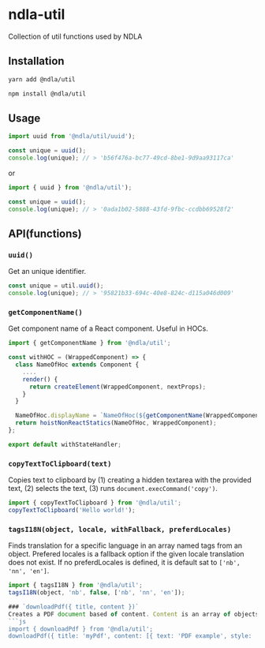 # ndla-util

Collection of util functions used by NDLA

## Installation

```sh
yarn add @ndla/util
```

```sh
npm install @ndla/util
```

## Usage

```js
import uuid from '@ndla/util/uuid');

const unique = uuid();
console.log(unique); // > 'b56f476a-bc77-49cd-8be1-9d9aa93117ca'
```

or

```js
import { uuid } from '@ndla/util');

const unique = uuid();
console.log(unique); // > '0ada1b02-5888-43fd-9fbc-ccdbb69528f2'
```

## API(functions)

### `uuid()`

Get an unique identifier.

```js
const unique = util.uuid();
console.log(unique); // > '95821b33-694c-40e8-824c-d115a046d009'
```

### `getComponentName()`

Get component name of a React component. Useful in HOCs.

```js
import { getComponentName } from '@ndla/util';

const withHOC = (WrappedComponent) => {
  class NameOfHoc extends Component {
    ....
    render() {
      return createElement(WrappedComponent, nextProps);
    }
  }

  NameOfHoc.displayName = `NameOfHoc(${getComponentName(WrappedComponent)})`;
  return hoistNonReactStatics(NameOfHoc, WrappedComponent);
};

export default withStateHandler;
```

### `copyTextToClipboard(text)`

Copies text to clipboard by (1) creating a hidden textarea with the provided text, (2) selects the text, (3) runs `document.execCommand('copy')`.

```js
import { copyTextToClipboard } from '@ndla/util';
copyTextToClipboard('Hello world!');
```

### `tagsI18N(object, locale, withFallback, preferdLocales)`

Finds translation for a specific language in an array named tags from an object. Prefered locales is a fallback option if the given locale translation does not exist.
If no preferdLocales is defined, it is default sat to `['nb', 'nn', 'en']`.

````js
import { tagsI18N } from '@ndla/util';
tagsI18N(object, 'nb', false, ['nb', 'nn', 'en']);

### `downloadPdf({ title, content })`
Creates a PDF document based of content. Content is an array of objects with keys 'content' and 'style'. Content is pure text, style must be one of 'heading', 'ingress' or 'paragraph'.
```js
import { downloadPdf } from '@ndla/util';
downloadPdf({ title: 'myPdf', content: [{ text: 'PDF example', style: 'header'}, { text: 'Ingress text', style: 'ingress'}, { text: 'paragraph text #1', style: 'paragraph'}, { text: 'paragraph text #2', style: 'paragraph'}]);
````
